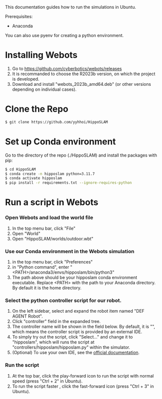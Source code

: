 This documentation guides how to run the simulations in Ubuntu.

Prerequisites:
- Anaconda

You can also use pyenv for creating a python environment. 


# Installing Webots
1. Go to https://github.com/cyberbotics/webots/releases
2. It is recommanded to choose the R2023b version, on which the project is developed.
3. Download and install "webots_2023b_amd64.deb" (or other versions depending on individual cases).

# Clone the Repo
```bash
$ git clone https://github.com/yyhhoi/HippoSLAM
```

# Set up Conda environment
Go to the directory of the repo (./HippoSLAM) and install the packages with pip:
```bash
$ cd HippoSLAM
$ conda create -n hipposlam python=3.11.7
$ conda activate hipposlam
$ pip install -r requirements.txt --ignore-requires-python
```

# Run a  script in Webots
### Open Webots and load the world file
1. In the top menu bar, click "File" 
2. Open "World" 
3. Open "HippoSLAM/worlds/outdoor.wbt"


### Use our Conda environment in the Webots simulation
1. in the top menu bar, click "Preferences" 
2. in "Python command", enter "\<PATH\>/anaconda3/envs/hipposlam/bin/python3"
3. The path above should be your hipposlam conda environment executable. Replace \<PATH\> with the path to your Anaconda directory. By default it is the home directory.
   
	
### Select the python controller script for our robot.
1. On the left sidebar, select and expand the robot item named "DEF AGENT Robot". 
2. Click "controller" field in the expanded tree. 
3. The controller name will be shown in the field below. By default, it is "<extern>", which means the controller script is provided by an external IDE. 
4. To simply try out the script, click "Select..." and change it to "hipposlam", which will runs the script at "controllers/hipposlam/hipposlam.py" within the simulator.
5. (Optional) To use your own IDE, see the [official documentation](https://cyberbotics.com/doc/guide/using-your-ide).

### Run the script
1. At the top bar, click the play-forward icon to run the script with normal speed (press "Ctrl + 2" in Ubuntu).
2. To run the script faster , click the fast-forward icon  (press "Ctrl + 3" in Ubuntu).
